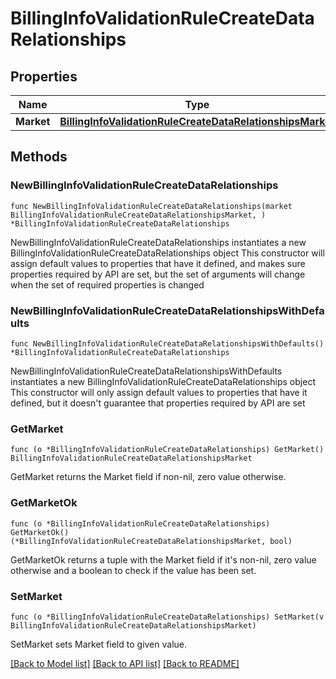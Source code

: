 # BillingInfoValidationRuleCreateDataRelationships

## Properties

Name | Type | Description | Notes
------------ | ------------- | ------------- | -------------
**Market** | [**BillingInfoValidationRuleCreateDataRelationshipsMarket**](BillingInfoValidationRuleCreateDataRelationshipsMarket.md) |  | 

## Methods

### NewBillingInfoValidationRuleCreateDataRelationships

`func NewBillingInfoValidationRuleCreateDataRelationships(market BillingInfoValidationRuleCreateDataRelationshipsMarket, ) *BillingInfoValidationRuleCreateDataRelationships`

NewBillingInfoValidationRuleCreateDataRelationships instantiates a new BillingInfoValidationRuleCreateDataRelationships object
This constructor will assign default values to properties that have it defined,
and makes sure properties required by API are set, but the set of arguments
will change when the set of required properties is changed

### NewBillingInfoValidationRuleCreateDataRelationshipsWithDefaults

`func NewBillingInfoValidationRuleCreateDataRelationshipsWithDefaults() *BillingInfoValidationRuleCreateDataRelationships`

NewBillingInfoValidationRuleCreateDataRelationshipsWithDefaults instantiates a new BillingInfoValidationRuleCreateDataRelationships object
This constructor will only assign default values to properties that have it defined,
but it doesn't guarantee that properties required by API are set

### GetMarket

`func (o *BillingInfoValidationRuleCreateDataRelationships) GetMarket() BillingInfoValidationRuleCreateDataRelationshipsMarket`

GetMarket returns the Market field if non-nil, zero value otherwise.

### GetMarketOk

`func (o *BillingInfoValidationRuleCreateDataRelationships) GetMarketOk() (*BillingInfoValidationRuleCreateDataRelationshipsMarket, bool)`

GetMarketOk returns a tuple with the Market field if it's non-nil, zero value otherwise
and a boolean to check if the value has been set.

### SetMarket

`func (o *BillingInfoValidationRuleCreateDataRelationships) SetMarket(v BillingInfoValidationRuleCreateDataRelationshipsMarket)`

SetMarket sets Market field to given value.



[[Back to Model list]](../README.md#documentation-for-models) [[Back to API list]](../README.md#documentation-for-api-endpoints) [[Back to README]](../README.md)



